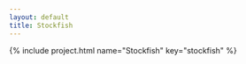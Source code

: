 ```yaml
---
layout: default
title: Stockfish
---
```


{% include project.html name="Stockfish" key="stockfish" %}
